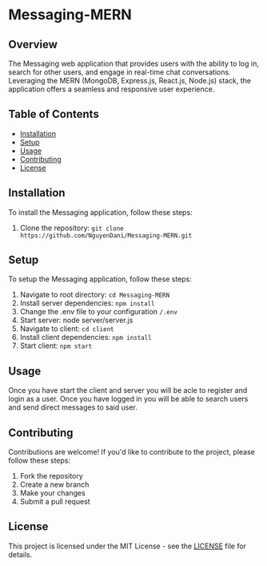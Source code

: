 # Messaging-MERN

## Overview
The Messaging web application that provides users with the ability to log in, search for other users, 
and engage in real-time chat conversations. Leveraging the MERN (MongoDB, Express.js, React.js, 
Node.js) stack, the application offers a seamless and responsive user experience.

## Table of Contents
- [Installation](#installation)
- [Setup](#setup)
- [Usage](#usage)
- [Contributing](#contributing)
- [License](#license)

## Installation
To install the Messaging application, follow these steps:
1. Clone the repository: `git clone https://github.com/NguyenDani/Messaging-MERN.git`

## Setup
To setup the Messaging application, follow these steps:
1. Navigate to root directory: `cd Messaging-MERN`
2. Install server dependencies: `npm install`
3. Change the .env file to your configuration `/.env`
4. Start server: node server/server.js
5. Navigate to client: `cd client`
6. Install client dependencies: `npm install`
7. Start client: `npm start`

## Usage
Once you have start the client and server you will be acle to register and login as a user. Once you have logged in you will be able to search users and send direct messages to said user.

## Contributing
Contributions are welcome! If you'd like to contribute to the project, please follow these steps:
1. Fork the repository
2. Create a new branch
3. Make your changes
4. Submit a pull request

## License
This project is licensed under the MIT License - see the [LICENSE](LICENSE) file for details.